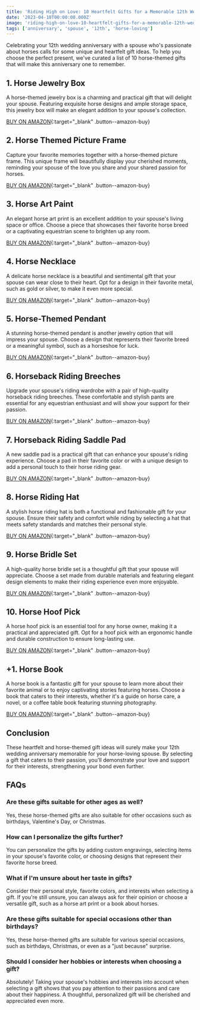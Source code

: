 ```yaml
---
title: 'Riding High on Love: 10 Heartfelt Gifts for a Memorable 12th Wedding Anniversary with Your Horse-Loving Spouse'
date: '2023-04-10T00:00:00.000Z'
image: 'riding-high-on-love-10-heartfelt-gifts-for-a-memorable-12th-wedding-anniversary-with-your-horse-loving-spouse.png'
tags: ['anniversary', 'spouse', '12th', 'horse-loving']
---
```


Celebrating your 12th wedding anniversary with a spouse who's passionate about horses calls for some unique and heartfelt gift ideas. To help you choose the perfect present, we've curated a list of 10 horse-themed gifts that will make this anniversary one to remember.

## 1. Horse Jewelry Box

A horse-themed jewelry box is a charming and practical gift that will delight your spouse. Featuring exquisite horse designs and ample storage space, this jewelry box will make an elegant addition to your spouse's collection.

[BUY ON AMAZON](https://www.amazon.com/s?k=Horse+Jewelry+Box&tag=giftyland05-20){:target="\_blank" .button--amazon-buy}

## 2. Horse Themed Picture Frame

Capture your favorite memories together with a horse-themed picture frame. This unique frame will beautifully display your cherished moments, reminding your spouse of the love you share and your shared passion for horses.

[BUY ON AMAZON](https://www.amazon.com/s?k=Horse+Themed+Picture+Frame&tag=giftyland05-20){:target="\_blank" .button--amazon-buy}

## 3. Horse Art Paint

An elegant horse art print is an excellent addition to your spouse's living space or office. Choose a piece that showcases their favorite horse breed or a captivating equestrian scene to brighten up any room.

[BUY ON AMAZON](https://www.amazon.com/s?k=Horse+Art+Print&tag=giftyland05-20){:target="\_blank" .button--amazon-buy}

## 4. Horse Necklace

A delicate horse necklace is a beautiful and sentimental gift that your spouse can wear close to their heart. Opt for a design in their favorite metal, such as gold or silver, to make it even more special.

[BUY ON AMAZON](https://www.amazon.com/s?k=Horse+Necklace&tag=giftyland05-20){:target="\_blank" .button--amazon-buy}

## 5. Horse-Themed Pendant

A stunning horse-themed pendant is another jewelry option that will impress your spouse. Choose a design that represents their favorite breed or a meaningful symbol, such as a horseshoe for luck.

[BUY ON AMAZON](https://www.amazon.com/s?k=Horse-Themed+Pendant&tag=giftyland05-20){:target="\_blank" .button--amazon-buy}

## 6. Horseback Riding Breeches

Upgrade your spouse's riding wardrobe with a pair of high-quality horseback riding breeches. These comfortable and stylish pants are essential for any equestrian enthusiast and will show your support for their passion.

[BUY ON AMAZON](https://www.amazon.com/s?k=Horseback+Riding+Breeches&tag=giftyland05-20){:target="\_blank" .button--amazon-buy}

## 7. Horseback Riding Saddle Pad

A new saddle pad is a practical gift that can enhance your spouse's riding experience. Choose a pad in their favorite color or with a unique design to add a personal touch to their horse riding gear.

[BUY ON AMAZON](https://www.amazon.com/s?k=Horse+Saddle+Pad&tag=giftyland05-20){:target="\_blank" .button--amazon-buy}

## 8. Horse Riding Hat

A stylish horse riding hat is both a functional and fashionable gift for your spouse. Ensure their safety and comfort while riding by selecting a hat that meets safety standards and matches their personal style.

[BUY ON AMAZON](https://www.amazon.com/s?k=Horse+Riding+Hat&tag=giftyland05-20){:target="\_blank" .button--amazon-buy}

## 9. Horse Bridle Set

A high-quality horse bridle set is a thoughtful gift that your spouse will appreciate. Choose a set made from durable materials and featuring elegant design elements to make their riding experience even more enjoyable.

[BUY ON AMAZON](https://www.amazon.com/s?k=Horse+Bridle+Set&tag=giftyland05-20){:target="\_blank" .button--amazon-buy}

## 10. Horse Hoof Pick

A horse hoof pick is an essential tool for any horse owner, making it a practical and appreciated gift. Opt for a hoof pick with an ergonomic handle and durable construction to ensure long-lasting use.

[BUY ON AMAZON](https://www.amazon.com/s?k=Horse+Hoof+Pick&tag=giftyland05-20){:target="\_blank" .button--amazon-buy}

## +1. Horse Book

A horse book is a fantastic gift for your spouse to learn more about their favorite animal or to enjoy captivating stories featuring horses. Choose a book that caters to their interests, whether it's a guide on horse care, a novel, or a coffee table book featuring stunning photography.

[BUY ON AMAZON](https://www.amazon.com/s?k=Horse+Book&tag=giftyland05-20){:target="\_blank" .button--amazon-buy}

## Conclusion

These heartfelt and horse-themed gift ideas will surely make your 12th wedding anniversary memorable for your horse-loving spouse. By selecting a gift that caters to their passion, you'll demonstrate your love and support for their interests, strengthening your bond even further.

## FAQs

### Are these gifts suitable for other ages as well?

Yes, these horse-themed gifts are also suitable for other occasions such as birthdays, Valentine's Day, or Christmas.

### How can I personalize the gifts further?

You can personalize the gifts by adding custom engravings, selecting items in your spouse's favorite color, or choosing designs that represent their favorite horse breed.

### What if I'm unsure about her taste in gifts?

Consider their personal style, favorite colors, and interests when selecting a gift. If you're still unsure, you can always ask for their opinion or choose a versatile gift, such as a horse art print or a book about horses.

### Are these gifts suitable for special occasions other than birthdays?

Yes, these horse-themed gifts are suitable for various special occasions, such as birthdays, Christmas, or even as a "just because" surprise.

### Should I consider her hobbies or interests when choosing a gift?

Absolutely! Taking your spouse's hobbies and interests into account when selecting a gift shows that you pay attention to their passions and care about their happiness. A thoughtful, personalized gift will be cherished and appreciated even more.
